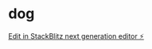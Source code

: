 # dog

[Edit in StackBlitz next generation editor ⚡️](https://stackblitz.com/~/github.com/jeebroca/dog)